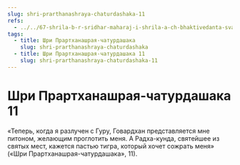 ```yaml
---
slug: shri-prarthanashraya-chaturdashaka-11
refs:
  - ../../67-shrila-b-r-sridhar-maharaj-i-shrila-a-ch-bhaktivedanta-svami-prabhupada/1078-1983-11-08-b2-muzhestvo-i-propoved-sarasvati-thakura-i-bhaktivedanty-svami-prabhupady.md
tags:
  - title: Шри Прартханашрая-чатурдашака
    slug: shri-prarthanashraya-chaturdashaka
  - title: Шри Прартханашрая-чатурдашака 11
    slug: shri-prarthanashraya-chaturdashaka-11
---
```


# Шри Прартханашрая-чатурдашака 11

«Теперь, когда я разлучен с Гуру, Говардхан представляется мне питоном, желающим проглотить меня. А Радха-кунда, святейшее из святых мест, кажется пастью тигра, который хочет сожрать меня» («Шри Прартханашрая-чатурдашака», 11).
